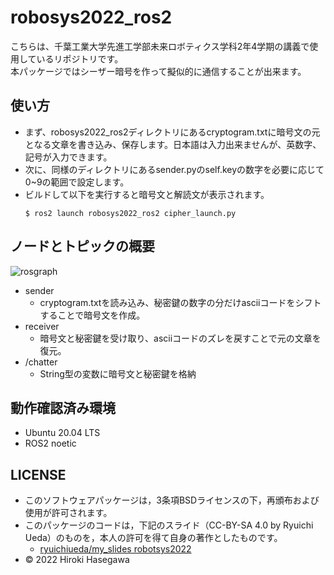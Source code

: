 # robosys2022_ros2
こちらは、千葉工業大学先進工学部未来ロボティクス学科2年4学期の講義で使用しているリポジトリです。  
本パッケージではシーザー暗号を作って擬似的に通信することが出来ます。
## 使い方
* まず、robosys2022_ros2ディレクトリにあるcryptogram.txtに暗号文の元となる文章を書き込み、保存します。日本語は入力出来ませんが、英数字、記号が入力できます。
* 次に、同様のディレクトリにあるsender.pyのself.keyの数字を必要に応じて0~9の範囲で設定します。
* ビルドして以下を実行すると暗号文と解読文が表示されます。
  ```
  $ ros2 launch robosys2022_ros2 cipher_launch.py
  ```
## ノードとトピックの概要
![rosgraph](https://user-images.githubusercontent.com/82253845/215096896-f774c5e2-7280-493e-aea8-57dccaeedf7a.png)
* sender
    * cryptogram.txtを読み込み、秘密鍵の数字の分だけasciiコードをシフトすることで暗号文を作成。
* receiver
    * 暗号文と秘密鍵を受け取り、asciiコードのズレを戻すことで元の文章を復元。
* /chatter
    * String型の変数に暗号文と秘密鍵を格納
## 動作確認済み環境
* Ubuntu 20.04 LTS
* ROS2 noetic
## LICENSE
* このソフトウェアパッケージは，3条項BSDライセンスの下，再頒布および使用が許可されます。  
* このパッケージのコードは，下記のスライド（CC-BY-SA 4.0 by Ryuichi Ueda）のものを，本人の許可を得て自身の著作としたものです。  
  * [ryuichiueda/my_slides robotsys2022](https://github.com/ryuichiueda/my_slides/tree/master/robosys_2022)
* © 2022 Hiroki Hasegawa
